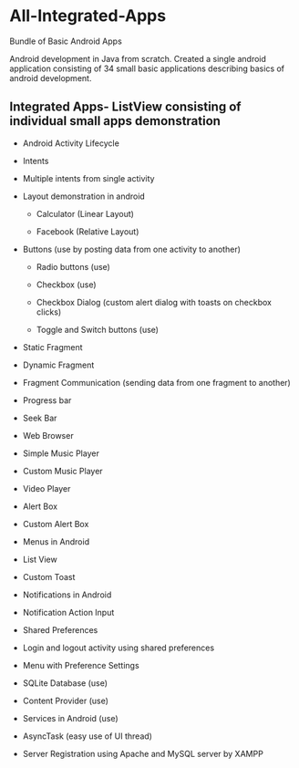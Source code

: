 # All-Integrated-Apps
Bundle of Basic Android Apps

Android development in Java from scratch. Created a single android application consisting of 34 small basic applications describing basics of android development.


## Integrated Apps- ListView consisting of individual small apps demonstration


* Android Activity Lifecycle

* Intents

* Multiple intents from single activity

* Layout demonstration in android

    * Calculator (Linear Layout)

     * Facebook (Relative Layout)

* Buttons (use by posting data from one activity to another)

     * Radio buttons (use)

     * Checkbox (use)

     * Checkbox Dialog (custom alert dialog with toasts on checkbox clicks)

     * Toggle and Switch buttons (use)

* Static Fragment

* Dynamic Fragment

* Fragment Communication (sending data from one fragment to another)

* Progress bar

* Seek Bar

* Web Browser

* Simple Music Player

* Custom Music Player

* Video Player

* Alert Box

* Custom Alert Box

* Menus in Android

* List View

* Custom Toast

* Notifications in Android

* Notification Action Input

* Shared Preferences

* Login and logout activity using shared preferences

* Menu with Preference Settings

* SQLite Database (use)

* Content Provider (use)

* Services in Android (use)

* AsyncTask (easy use of UI thread)

* Server Registration using Apache and MySQL server by XAMPP

